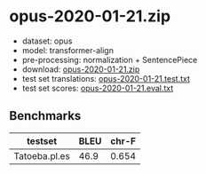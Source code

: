 # opus-2020-01-21.zip

* dataset: opus
* model: transformer-align
* pre-processing: normalization + SentencePiece
* download: [opus-2020-01-21.zip](https://object.pouta.csc.fi/OPUS-MT-models/pl-es/opus-2020-01-21.zip)
* test set translations: [opus-2020-01-21.test.txt](https://object.pouta.csc.fi/OPUS-MT-models/pl-es/opus-2020-01-21.test.txt)
* test set scores: [opus-2020-01-21.eval.txt](https://object.pouta.csc.fi/OPUS-MT-models/pl-es/opus-2020-01-21.eval.txt)

## Benchmarks

| testset               | BLEU  | chr-F |
|-----------------------|-------|-------|
| Tatoeba.pl.es 	| 46.9 	| 0.654 |

